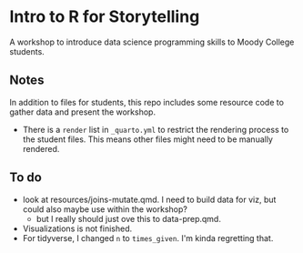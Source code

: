 # Intro to R for Storytelling

A workshop to introduce data science programming skills to Moody College students.

## Notes

In addition to files for students, this repo includes some resource code to gather data and present the workshop.

- There is a `render` list in `_quarto.yml` to restrict the rendering process to the student files. This means other files might need to be manually rendered.

## To do

- look at resources/joins-mutate.qmd. I need to build data for viz, but could also maybe use within the workshop?
    - but I really should just ove this to data-prep.qmd.
- Visualizations is not finished.
- For tidyverse, I changed `n` to `times_given`. I'm kinda regretting that.
